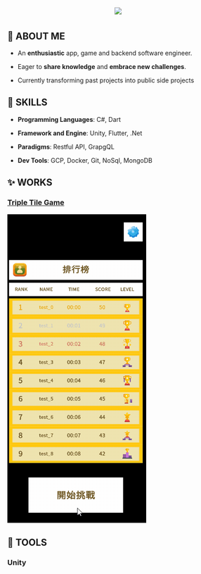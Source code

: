 <h1 align="center">
   <img src="https://readme-typing-svg.demolab.com?font=Fira+Code&pause=1000&width=435&lines=Welcome+to+cowbear6598's+Github">
</h1>

## 🌠 ABOUT ME

- An <b>enthusiastic</b> app, game and backend software engineer.

- Eager to <b>share knowledge</b> and <b>embrace new challenges</b>.

- Currently transforming past projects into public side projects

## 💪 SKILLS

- <b>Programming Languages</b>: C#, Dart

- <b>Framework and Engine</b>: Unity, Flutter, .Net

- <b>Paradigms</b>: Restful API, GrapgQL

- <b>Dev Tools</b>: GCP, Docker, Git, NoSql, MongoDB

## ✨ WORKS

### <a href="https://github.com/cowbear6598/SheepExample" target="_blank"> Triple Tile Game </a>

<img src="https://github.com/cowbear6598/SheepExample/blob/master/Gameplay.gif">

## 🔧 TOOLS

### Unity
